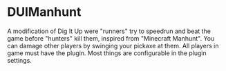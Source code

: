 # DUIManhunt

A modification of Dig It Up were "runners" try to speedrun and beat the game before "hunters" kill them, inspired from "Minecraft Manhunt". You can damage other players by swinging your pickaxe at them. All players in game must have the plugin. Most things are configurable in the plugin settings.